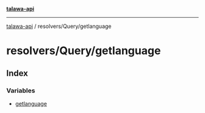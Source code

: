 [**talawa-api**](../../../README.md)

***

[talawa-api](../../../modules.md) / resolvers/Query/getlanguage

# resolvers/Query/getlanguage

## Index

### Variables

- [getlanguage](variables/getlanguage.md)
